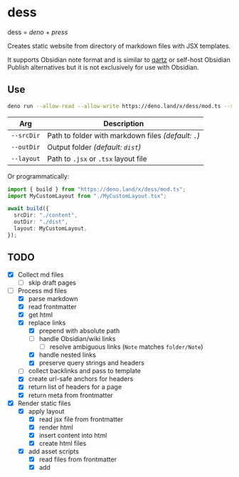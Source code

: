 # dess

dess = _deno_ + _press_

Creates static website from directory of markdown files with JSX templates.

It supports Obsidian note format and is similar to [qartz](https://quartz.jzhao.xyz) or self-host
Obsidian Publish alternatives but it is not exclusively for use with Obsidian.

## Use

```sh
deno run --allow-read --allow-write https://deno.land/x/dess/mod.ts --srcDir=./pages --layout=./Layout.tsx
```

| Arg        | Description                                         |
| ---------- | --------------------------------------------------- |
| `--srcDir` | Path to folder with markdown files _(default: `.`)_ |
| `--outDir` | Output folder _(default: `dist`)_                   |
| `--layout` | Path to `.jsx` or `.tsx` layout file                |

Or programmatically:

```ts
import { build } from "https://deno.land/x/dess/mod.ts";
import MyCustomLayout from "./MyCustomLayout.tsx";

await build({
  srcDir: "./content",
  outDir: "./dist",
  layout: MyCustomLayout,
});
```

## TODO

- [x] Collect md files
  - [ ] skip draft pages
- [ ] Process md files
  - [x] parse markdown
  - [x] read frontmatter
  - [x] get html
  - [x] replace links
    - [x] prepend with absolute path
    - [ ] handle Obsidian/wiki links
      - [ ] resolve ambiguous links (`Note` matches `folder/Note`)
    - [x] handle nested links
    - [x] preserve query strings and headers
  - [ ] collect backlinks and pass to template
  - [x] create url-safe anchors for headers
  - [x] return list of headers for a page
  - [x] return meta from frontmatter
- [x] Render static files
  - [x] apply layout
    - [x] read jsx file from frontmatter
    - [x] render html
    - [x] insert content into html
    - [x] create html files
  - [x] add asset scripts
    - [x] read files from frontmatter
    - [x] add <script>s to page
    - [x] bundle asset to /dist
- [x] copy public files
- [ ] support HTML pages -> copy as is to dist
- [x] HMR
- [ ] Generate RSS file
- [ ] Generate sitemap
- [ ] microserver
  - [ ] support extensionless routes
  - [x] respond with custom 404 page
  - [ ] can pass your own 404
